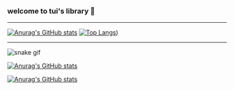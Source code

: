 ### welcome to tui's library 🐸
---

[![Anurag's GitHub stats](https://github-readme-stats.vercel.app/api?username=tuisapo&show_icons=true&theme=dracula&count_private=true&title_color=a7dbb5&border_color=#000000)](https://github.com/tuisapo)    [![Top Langs](https://github-readme-stats.vercel.app/api/top-langs/?username=tuisapo&layout=compact&count_private=false)](https://github.com/tuisapo))

---

![snake gif](https://github.com/tuisapo/tuisapo/blob/output/github-contribution-grid-snake.svg)

[![Anurag's GitHub stats](https://github-readme-stats.vercel.app/api?username=tuisapo&show_icons=true&theme=dracula&count_private=true&title_color=a7dbb5&border_color=#000000&border_radius=7)](https://github.com/tuisapo)

[![Anurag's GitHub stats](https://github-readme-stats.vercel.app/api?username=tuisapo&show_icons=true&count_private=true&title_color=a7dbb5&border_color=#000000&border_radius=7)](https://github.com/tuisapo)
